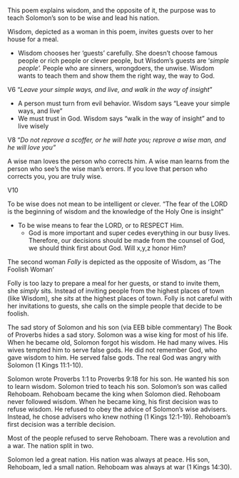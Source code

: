 
This poem explains wisdom, and the opposite of it, the purpose was to teach Solomon’s son to be wise and lead his nation.

Wisdom, depicted as a woman in this poem, invites guests over to her house for a meal.

- Wisdom chooses her ‘guests’ carefully. She doesn’t choose famous people or rich people or clever people, but Wisdom’s guests are ‘_simple people’._ People who are sinners, wrongdoers, the unwise. Wisdom wants to teach them and show them the right way, the way to God.

V6 “_Leave your simple ways, and live, and walk in the way of insight_”

- A person must turn from evil behavior. Wisdom says “Leave your simple ways, and live”
- We must trust in God. Wisdom says “walk in the way of insight” and to live wisely

V8 “_Do not reprove a scoffer, or he will hate you; reprove a wise man, and he will love you”_

A wise man loves the person who corrects him. A wise man learns from the person who see’s the wise man’s errors. If you love that person who corrects you, you are truly wise.

V10

To be wise does not mean to be intelligent or clever. “The fear of the LORD is the beginning of wisdom and the knowledge of the Holy One is insight”

- To be wise means to fear the LORD, or to RESPECT Him.
    - God is more important and super cedes everything in our busy lives. Therefore, our decisions should be made from the counsel of God, we should think first about God. Will x,y,z honor Him?

The second woman _Folly_ is depicted as the opposite of Wisdom, as ‘The Foolish Woman’

Folly is too lazy to prepare a meal for her guests, or stand to invite them, she _simply_ sits. Instead of inviting people from the highest places of town (like Wisdom), she _sits_ at the highest places of town. Folly is not careful with her invitations to guests, she calls on the simple people that decide to be foolish.

The sad story of Solomon and his son (via EEB bible commentary) The Book of Proverbs hides a sad story. Solomon was a wise king for most of his life. When he became old, Solomon forgot his wisdom. He had many wives. His wives tempted him to serve false gods. He did not remember God, who gave wisdom to him. He served false gods. The real God was angry with Solomon (1 Kings 11:1-10).

Solomon wrote Proverbs 1:1 to Proverbs 9:18 for his son. He wanted his son to learn wisdom. Solomon tried to teach his son. Solomon’s son was called Rehoboam. Rehoboam became the king when Solomon died. Rehoboam never followed wisdom. When he became king, his first decision was to refuse wisdom. He refused to obey the advice of Solomon’s wise advisers. Instead, he chose advisers who knew nothing (1 Kings 12:1-19). Rehoboam’s first decision was a terrible decision.

Most of the people refused to serve Rehoboam. There was a revolution and a war. The nation split in two.

Solomon led a great nation. His nation was always at peace. His son, Rehoboam, led a small nation. Rehoboam was always at war (1 Kings 14:30).